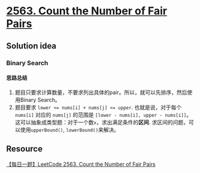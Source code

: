 # [2563. Count the Number of Fair Pairs](https://leetcode.com/problems/count-the-number-of-fair-pairs/description/)

## Solution idea
### Binary Search
#### 思路总结
1. 题目只要求计算数量，不要求列出具体的pair。所以，就可以先排序，然后使用Binary Search。
2. 题目要求 `lower <= nums[i] + nums[j] <= upper`. 也就是说，对于每个 `nums[i]` 对应的 `nums[j]` 的范围是 `[lower - nums[i], upper - nums[i]]`。这可以抽象成类型题：对于一个数`x`，求出满足条件的**区间**. 求区间的问题，可以使用`upperBound()`, `lowerBound()`来解决。

## Resource
[【每日一题】LeetCode 2563. Count the Number of Fair Pairs](https://www.youtube.com/watch?v=MmegIOi5Rrw&ab_channel=HuifengGuan)